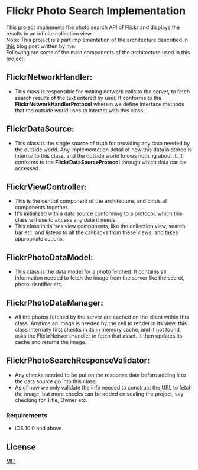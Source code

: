 # Flickr Photo Search Implementation

This project implements the photo search API of Flickr and displays the results in an infinite collection view.  
Note: This project is a part implementation of the architecture described in [this](https://blog.hike.in/building-your-own-design-pattern-55064b5f5926) blog post written by me.  
Following are some of the main components of the architecture used in this project:

## FlickrNetworkHandler:
* This class is responsible for making network calls to the server, to fetch search results of the text entered by user. It conforms to the **FlickrNetworkHandlerProtocol** wherein we define interface methods that the outside world uses to interact with this class.

## FlickrDataSource:
* This class is the single source of truth for providing any data needed by the outside world. Any implementation detail of how this data is stored is internal to this class, and the outside world knows nothing about it. It conforms to the **FlickrDataSourceProtocol** through which data can be accessed.

## FlickrViewController:
* This is the central component of the architecture, and binds all components together.  
* It's initialised with a data source conforming to a protocol, which this class will use to access any data it needs.  
* This class initialises view components, like the collection view, search bar etc. and listens to all the callbacks from these views, and takes appropriate actions.  

## FlickrPhotoDataModel:
* This class is the data model for a photo fetched. It contains all information needed to fetch the image from the server like the secret, photo identifier etc.

## FlickrPhotoDataManager:
* All the photos fetched by the server are cached on the client within this class. Anytime an image is needed by the cell to render in its view, this class internally first checks in its in memory cache, and if not found, asks the FlickrNetworkHandler to fetch that asset. It then updates its cache and returns the image.

## FlickrPhotoSearchResponseValidator:
* Any checks needed to be put on the response data before adding it to the data source go into this class.
* As of now we only validate the info needed to construct the URL to fetch the image, but more checks can be added on scaling the project, say checking for Title, Owner etc.


### Requirements
* iOS 10.0 and above.

## License
[MIT](https://choosealicense.com/licenses/mit/)
